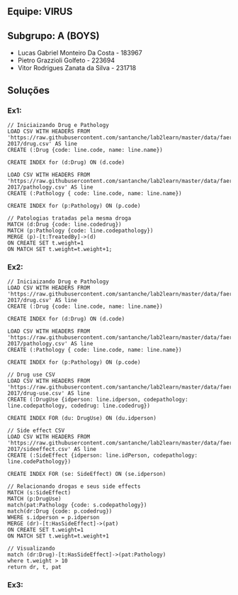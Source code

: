 ## Equipe: VIRUS

## Subgrupo: A (BOYS)

- Lucas Gabriel Monteiro Da Costa - 183967
- Pietro Grazzioli Golfeto - 223694
- Vitor Rodrigues Zanata da Silva - 231718

## Soluções

### Ex1:

    // Iniciaizando Drug e Pathology
    LOAD CSV WITH HEADERS FROM 'https://raw.githubusercontent.com/santanche/lab2learn/master/data/faers-2017/drug.csv' AS line
    CREATE (:Drug {code: line.code, name: line.name})

    CREATE INDEX for (d:Drug) ON (d.code)

    LOAD CSV WITH HEADERS FROM 'https://raw.githubusercontent.com/santanche/lab2learn/master/data/faers-2017/pathology.csv' AS line
    CREATE (:Pathology { code: line.code, name: line.name})

    CREATE INDEX for (p:Pathology) ON (p.code)

    // Patologias tratadas pela mesma droga
    MATCH (d:Drug {code: line.codedrug})
    MATCH (p:Pathology {code: line.codepathology})
    MERGE (p)-[t:TreatedBy]->(d)
    ON CREATE SET t.weight=1
    ON MATCH SET t.weight=t.weight+1;

### Ex2:

    // Iniciaizando Drug e Pathology
    LOAD CSV WITH HEADERS FROM 'https://raw.githubusercontent.com/santanche/lab2learn/master/data/faers-2017/drug.csv' AS line
    CREATE (:Drug {code: line.code, name: line.name})

    CREATE INDEX for (d:Drug) ON (d.code)

    LOAD CSV WITH HEADERS FROM 'https://raw.githubusercontent.com/santanche/lab2learn/master/data/faers-2017/pathology.csv' AS line
    CREATE (:Pathology { code: line.code, name: line.name})

    CREATE INDEX for (p:Pathology) ON (p.code)

    // Drug use CSV
    LOAD CSV WITH HEADERS FROM 'https://raw.githubusercontent.com/santanche/lab2learn/master/data/faers-2017/drug-use.csv' AS line
    CREATE (:DrugUse {idperson: line.idperson, codepathology: line.codepathology, codedrug: line.codedrug})

    CREATE INDEX FOR (du: DrugUse) ON (du.idperson)

    // Side effect CSV
    LOAD CSV WITH HEADERS FROM 'https://raw.githubusercontent.com/santanche/lab2learn/master/data/faers-2017/sideeffect.csv' AS line
    CREATE (:SideEffect {idperson: line.idPerson, codepathology: line.codePathology})

    CREATE INDEX FOR (se: SideEffect) ON (se.idperson)

    // Relacionando drogas e seus side effects
    MATCH (s:SideEffect)
    MATCH (p:DrugUse)
    match(pat:Pathology {code: s.codepathology})
    match(dr:Drug {code: p.codedrug})
    WHERE s.idperson = p.idperson
    MERGE (dr)-[t:HasSideEffect]->(pat)
    ON CREATE SET t.weight=1
    ON MATCH SET t.weight=t.weight+1

    // Visualizando
    match (dr:Drug)-[t:HasSideEffect]->(pat:Pathology)
    where t.weight > 10
    return dr, t, pat

### Ex3:
